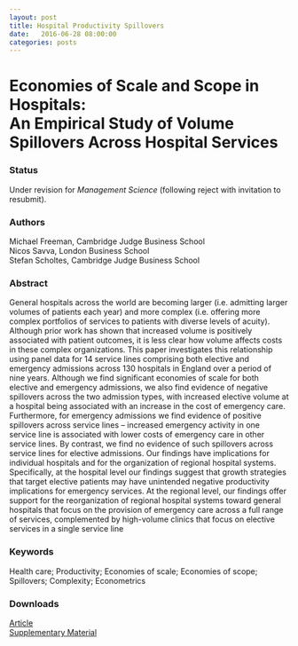 ```yaml
---
layout: post
title: Hospital Productivity Spillovers
date:   2016-06-28 08:00:00
categories: posts
---
```


<h1 id="title">Economies of Scale and Scope in Hospitals:<br/>An Empirical Study of Volume Spillovers Across Hospital Services</h1>

### Status

Under revision for *Management Science* (following reject with invitation to resubmit).

### Authors

Michael Freeman, Cambridge Judge Business School<br>
Nicos Savva, London Business School<br>
Stefan Scholtes, Cambridge Judge Business School

### Abstract

General hospitals across the world are becoming larger (i.e. admitting larger volumes of patients each year) and more complex (i.e. offering more complex portfolios of services to patients with diverse levels of acuity). Although prior work has shown that increased volume is positively associated with patient outcomes, it is less clear how volume affects costs in these complex organizations. This paper investigates this relationship using panel data for 14 service lines comprising both elective and emergency admissions across 130 hospitals in England over a period of nine years. Although we find significant economies of scale for both elective and emergency admissions, we also find evidence of negative spillovers across the two admission types, with increased elective volume at a hospital being associated with an increase in the cost of emergency care. Furthermore, for emergency admissions we find evidence of positive spillovers across service lines – increased emergency activity in one service line is associated with lower costs of emergency care in other service lines. By contrast, we find no evidence of such spillovers across service lines for elective admissions. Our findings have implications for individual hospitals and for the organization of regional hospital systems. Specifically, at the hospital level our findings suggest that growth strategies that target elective patients may have unintended negative productivity implications for emergency services. At the regional level, our findings offer support for the reorganization of regional hospital systems toward general hospitals that focus on the provision of emergency care across a full range of services, complemented by high-volume clinics that focus on elective services in a single service line

### Keywords

Health care; Productivity; Economies of scale; Economies of scope; Spillovers; Complexity; Econometrics

### Downloads

[Article](/research/articles/hospitalscalescope_june2016.pdf)<br>
[Supplementary Material](/research/articles/supplementary_hospitalscalescope_june2016.pdf)
